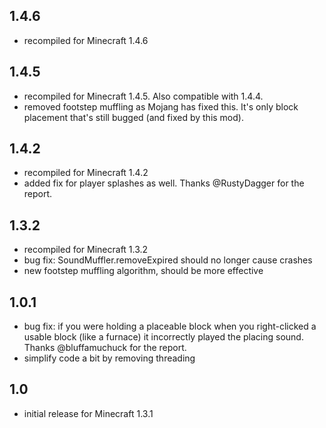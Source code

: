 ## 1.4.6
- recompiled for Minecraft 1.4.6

## 1.4.5
- recompiled for Minecraft 1.4.5. Also compatible with 1.4.4.
- removed footstep muffling as Mojang has fixed this. It's only block placement
  that's still bugged (and fixed by this mod).

## 1.4.2
- recompiled for Minecraft 1.4.2
- added fix for player splashes as well. Thanks @RustyDagger for the report.

## 1.3.2
- recompiled for Minecraft 1.3.2
- bug fix: SoundMuffler.removeExpired should no longer cause crashes
- new footstep muffling algorithm, should be more effective

## 1.0.1
- bug fix: if you were holding a placeable block when you right-clicked a
  usable block (like a furnace) it incorrectly played the placing sound.
  Thanks @bluffamuchuck for the report.
- simplify code a bit by removing threading

## 1.0
- initial release for Minecraft 1.3.1
